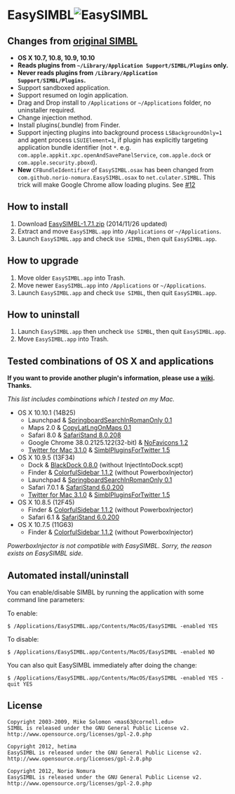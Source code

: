 EasySIMBL![EasySIMBL](https://github.com/norio-nomura/EasySIMBL/raw/master/icon.iconset/icon_32x32@2x.png)
====================================
Changes from [original SIMBL](http://www.culater.net/software/SIMBL/SIMBL.php)
---------------------------
- **OS X 10.7, 10.8, 10.9, 10.10**
- **Reads plugins from `~/Library/Application Support/SIMBL/Plugins` only.**
- **Never reads plugins from `/Library/Application Support/SIMBL/Plugins`.**
- Support sandboxed application.
- Support resumed on login application.
- Drag and Drop install to `/Applications` or `~/Applications` folder, no uninstaller required.
- Change injection method.
- Install plugins(.bundle) from Finder.
- Support injecting plugins into background process `LSBackgroundOnly=1` and agent process `LSUIElement=1`, if plugin has explicitly targeting application bundle identifier (not `*`. e.g. `com.apple.appkit.xpc.openAndSavePanelService`, `com.apple.dock` or `com.apple.security.pboxd`).
- **New** `CFBundleIdentifier` of `EasySIMBL.osax` has been changed from `com.github.norio-nomura.EasySIMBL.osax` to `net.culater.SIMBL`. This trick will make Google Chrome allow loading plugins. See [#12](https://github.com/norio-nomura/EasySIMBL/issues/12)

How to install
--------------
1. Download [EasySIMBL-1.7.1.zip](http://github.com/norio-nomura/EasySIMBL/releases/download/EasySIMBL-1.7.1/EasySIMBL-1.7.1.zip) (2014/11/26 updated)
2. Extract and move `EasySIMBL.app` into `/Applications` or `~/Applications`.
3. Launch `EasySIMBL.app` and check `Use SIMBL`, then quit `EasySIMBL.app`.

How to upgrade
--------------
1. Move older `EasySIMBL.app` into Trash.
2. Move newer `EasySIMBL.app` into `/Applications` or `~/Applications`.
3. Launch `EasySIMBL.app` and check `Use SIMBL`, then quit `EasySIMBL.app`.

How to uninstall
----------------
1. Launch `EasySIMBL.app` then uncheck `Use SIMBL`, then quit `EasySIMBL.app`.
2. Move `EasySIMBL.app` into Trash.

Tested combinations of OS X and applications
--------------------------------------------
**If you want to provide another plugin's information, please use a [wiki](https://github.com/norio-nomura/EasySIMBL/wiki/Reports-by-users). Thanks.**

*This list includes combinations which I tested on my Mac.*

- OS X 10.10.1 (14B25)
    - Launchpad & [SpringboardSearchInRomanOnly 0.1](https://github.com/norio-nomura/SpringboardSearchInRomanOnly)
    - Maps 2.0 & [CopyLatLngOnMaps 0.1](https://github.com/norio-nomura/CopyLatLngOnMaps)
    - Safari 8.0 & [SafariStand 8.0.208](https://github.com/hetima/SafariStand)
    - Google Chrome 38.0.2125.122(32-bit) & [NoFavicons 1.2](https://github.com/michaelphines/NoFavicons)
    - [Twitter for Mac 3.1.0](https://itunes.apple.com/jp/app/twitter/id409789998?mt=12) & [SimblPluginsForTwitter 1.5](https://github.com/norio-nomura/SimblPluginsForTwitter)
- OS X 10.9.5 (13F34)
    - Dock & [BlackDock 0.8.0](http://cooviewerzoom.web.fc2.com/blackdock.html) (without InjectIntoDock.scpt)
    - Finder & [ColorfulSidebar 1.1.2](http://cooviewerzoom.web.fc2.com/colorfulsidebar.html) (without PowerboxInjector)
    - Launchpad & [SpringboardSearchInRomanOnly 0.1](https://github.com/norio-nomura/SpringboardSearchInRomanOnly)
    - Safari 7.0.1 & [SafariStand 6.0.200](https://github.com/hetima/SafariStand)
    - [Twitter for Mac 3.1.0](https://itunes.apple.com/jp/app/twitter/id409789998?mt=12) & [SimblPluginsForTwitter 1.5](https://github.com/norio-nomura/SimblPluginsForTwitter)
- OS X 10.8.5 (12F45)
    - Finder & [ColorfulSidebar 1.1.2](http://cooviewerzoom.web.fc2.com/colorfulsidebar.html) (without PowerboxInjector)
    - Safari 6.1 & [SafariStand 6.0.200](https://github.com/hetima/SafariStand)
- OS X 10.7.5 (11G63)
    - Finder & [ColorfulSidebar 1.1.2](http://cooviewerzoom.web.fc2.com/colorfulsidebar.html) (without PowerboxInjector)

_PowerboxInjector is not compatible with EasySIMBL. Sorry, the reason exists on EasySIMBL side._

Automated install/uninstall
---------------------------

You can enable/disable SIMBL by running the application with some command line parameters:

To enable:
```
$ /Applications/EasySIMBL.app/Contents/MacOS/EasySIMBL -enabled YES
```

To disable:
```
$ /Applications/EasySIMBL.app/Contents/MacOS/EasySIMBL -enabled NO
```

You can also quit EasySIMBL immediately after doing the change: 
```
$ /Applications/EasySIMBL.app/Contents/MacOS/EasySIMBL -enabled YES -quit YES
```

License
-------
	Copyright 2003-2009, Mike Solomon <mas63@cornell.edu>
	SIMBL is released under the GNU General Public License v2.
	http://www.opensource.org/licenses/gpl-2.0.php
	
	Copyright 2012, hetima
	EasySIMBL is released under the GNU General Public License v2.
	http://www.opensource.org/licenses/gpl-2.0.php
	
	Copyright 2012, Norio Nomura
	EasySIMBL is released under the GNU General Public License v2.
	http://www.opensource.org/licenses/gpl-2.0.php
